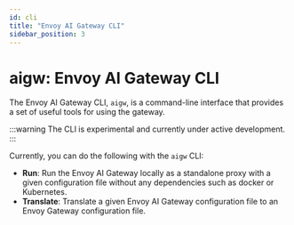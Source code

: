 ```yaml
---
id: cli
title: "Envoy AI Gateway CLI"
sidebar_position: 3
---
```


# aigw: Envoy AI Gateway CLI

The Envoy AI Gateway CLI, `aigw`, is a command-line interface that provides a set of useful tools for using the gateway.

:::warning
The CLI is experimental and currently under active development.
:::

Currently, you can do the following with the `aigw` CLI:

- **Run**: Run the Envoy AI Gateway locally as a standalone proxy with a given configuration file without any dependencies such as docker or Kubernetes.
- **Translate**: Translate a given Envoy AI Gateway configuration file to an Envoy Gateway configuration file.
